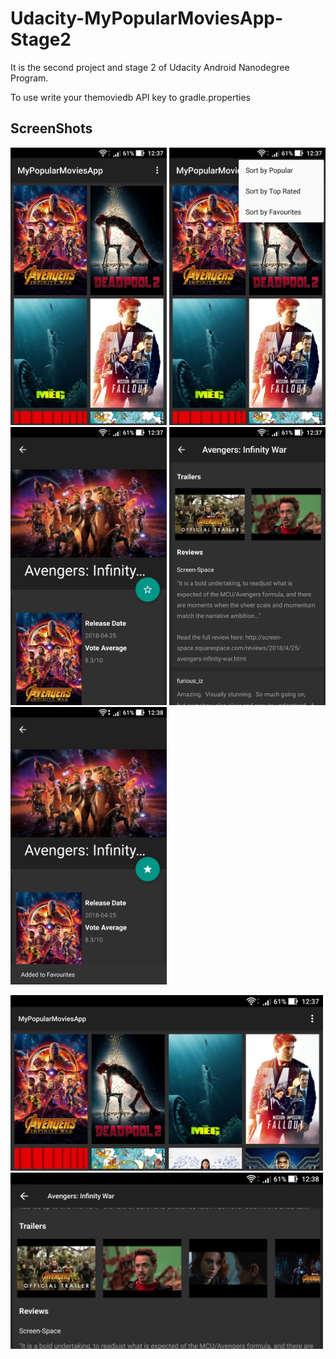 # Udacity-MyPopularMoviesApp-Stage2


It is the second project and stage 2 of Udacity Android Nanodegree Program.

To use write your themoviedb API key to gradle.properties

## ScreenShots

<img src="ScreenShots/Screenshot_20180830-123715.jpg" width="250"> <img src="ScreenShots/Screenshot_20180830-123732.jpg" width="250"> <img src="ScreenShots/Screenshot_20180830-123740.jpg" width="250">
<img src="ScreenShots/Screenshot_20180830-123753.jpg" width="250"> <img src="ScreenShots/Screenshot_20180830-123821.jpg" width="250">

<img src="ScreenShots/Screenshot_20180830-123725.jpg" width="500"> 
<img src="ScreenShots/Screenshot_20180830-123805.jpg" width="500"> 
